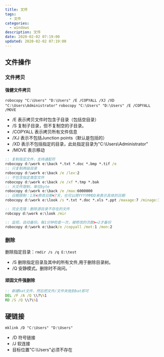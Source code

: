 ```yaml
---
title: 文件
tags: 
  - 文件
categories: 
  - windows
description: 文件
date: 2020-02-02 07:19:00
updated: 2020-02-02 07:19:00
---
```


## 文件操作

### 文件拷贝

#### 强健文件拷贝

`robocopy "C:\Users" "D:\Users" /E /COPYALL /XJ /XD "C:\Users\Administrator"`
`robocopy "C:\Users" "D:\Users" /E /COPYALL /MOVE`

+ /E 表示拷贝文件时包含子目录（包括空目录）
+ /S 复制子目录，但不复制空的子目录。
+ /COPYALL 表示拷贝所有文件信息
+ /XJ 表示不包括Junction points（默认是包括的）
+ /XD 表示不包括指定的目录，此处指定目录为"C:\Users\Administrator"
+ /MOVE 表示移动

```bat
:: 复制指定文件，支持通配符
robocopy d:\work e:\back *.txt *.doc *.bmp *.tif /e
:: 只复制两级目录
robocopy d:\work e:\back /e /lev:2
:: 不包含指定类型文件
robocopy d:\work e:\back /e /xf *.tmp *.bak
:: 大文件限制，单位byte
robocopy d:\work e:\back /e /max:6000000
:: 日期限制：1天<修改日期<7天，也可以用YYYYMMDD来表示具体的日期
robocopy d:\work e:\look /s *.txt *.doc *.xls *.ppt /maxage:7 /minage:1

:: 完全克隆：删除源目录不存在的文件
robcopy d:\work e:\look /mir

:: 监视，自动备份。每1分钟检查一次，被修改的次数>=2才备份
robocopy d:\work e:\back/e /copyall /mot:1 /mon:2

```

### 删除

删除指定目录：`rmdir /s /q E:\test`

+ /S 删除指定目录及其中的所有文件,用于删除目录树。
+ /Q 安静模式。删除时不询问。`

#### 顽固文件强删除

```bat
:: 新建bat文件，然后把文件/文件夹拖到bat即可
DEL /F /A /Q \\?\%1
RD /S /Q \\?\%1
```

## 硬链接

`mklink /D "C:\Users" "D:\Users"`

+ /D 符号链接
+ /J 软连接
+ 目标位置"C:\Users"必须不存在
